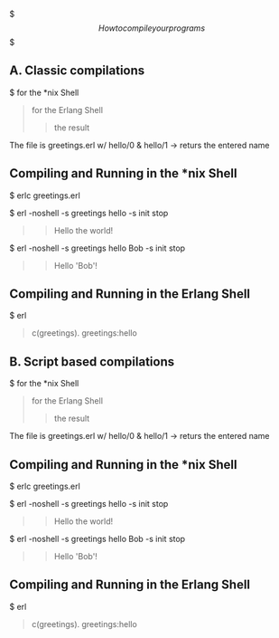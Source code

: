 $$$ How to compile your programs $$$

A. Classic compilations
-----------------------

$ for the *nix Shell
> for the Erlang Shell
>> the result

The file is greetings.erl w/ hello/0 & hello/1 -> returs the entered name


Compiling and Running in the *nix Shell
---------------------------------------
$ erlc greetings.erl

$ erl -noshell -s greetings hello -s init stop
>> Hello the world!

$ erl -noshell -s greetings hello Bob -s init stop
>> Hello 'Bob'!



Compiling and Running in the Erlang Shell
-----------------------------------------
$ erl
> c(greetings).
>greetings:hello


B. Script based compilations
----------------------------


$ for the *nix Shell
> for the Erlang Shell
>> the result

The file is greetings.erl w/ hello/0 & hello/1 -> returs the entered name


Compiling and Running in the *nix Shell
---------------------------------------
$ erlc greetings.erl

$ erl -noshell -s greetings hello -s init stop
>> Hello the world!

$ erl -noshell -s greetings hello Bob -s init stop
>> Hello 'Bob'!



Compiling and Running in the Erlang Shell
-----------------------------------------
$ erl
> c(greetings).
>greetings:hello
